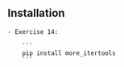 ## Installation
    - Exercise 14: 
    
        ```
        pip install more_itertools
        ```

